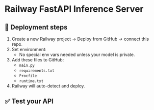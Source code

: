 # Railway FastAPI Inference Server

## 🚀 Deployment steps

1. Create a new Railway project → Deploy from GitHub → connect this repo.
2. Set environment:
   - No special env vars needed unless your model is private.
3. Add these files to GitHub:
   - `main.py`
   - `requirements.txt`
   - `Procfile`
   - `runtime.txt`
4. Railway will auto-detect and deploy.

## ✅ Test your API

